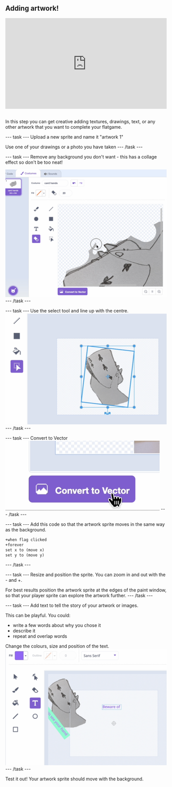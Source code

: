 ## Adding artwork!
<html>
<div style="position: relative; overflow: hidden; padding-top: 56.25%;">
<iframe style="position: absolute; top: 0; left: 0; right: 0; width: 100%; height: 100%; border: none;" src="https://www.youtube.com/embed/S2YRnaSove0?rel=0&cc_load_policy=1" allowfullscreen allow="accelerometer; autoplay; clipboard-write; encrypted-media; gyroscope; picture-in-picture; web-share">
</iframe>
</div><br>
</html>


In this step you can get creative adding textures, drawings, text, or any other artwork that you want to complete your flatgame.

--- task ---
Upload a new sprite and name it "artwork 1"

Use one of your drawings or a photo you have taken
--- /task ---

--- task ---
Remove any background you don't want - this has a collage effect so don't be too neat!

![Screenshot of erease tool in Scratch editor](images/erase.png)
--- /task ---

--- task ---
Use the select tool and line up with the centre.
![Screenshot of paint edit tools in Scratch editor](images/rotate-art.png)
--- /task ---

--- task ---
Convert to Vector
![Screenshot of convert to vector icon in Scratch editor](images/vector.png)
--- /task ---

--- task ---
Add this code so that the artwork sprite moves in the same way as the background.

```blocks3
+when flag clicked
+forever
set x to (move x)
set y to (move y)
```
--- /task ---

--- task ---
Resize and position the sprite. You can zoom in and out with the - and +. 

For best results position the artwork sprite at the edges of the paint window, so that your player sprite can explore the artwork further.
--- /task ---


--- task ---
Add text to tell the story of your artwork or images.

This can be playful. You could:

- write a few words about why you chose it
- describe it
- repeat and overlap words

Change the colours, size and position of the text.
![Screenshot of text in Scratch editor](images/text.png)
--- /task ---

Test it out! Your artwork sprite should move with the background.